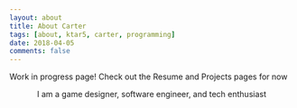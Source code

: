 ```yaml
---
layout: about
title: About Carter
tags: [about, ktar5, carter, programming]
date: 2018-04-05
comments: false
---
```

Work in progress page! Check out the Resume and Projects pages for now
<center>I am a game designer, software engineer, and tech enthusiast</center>
